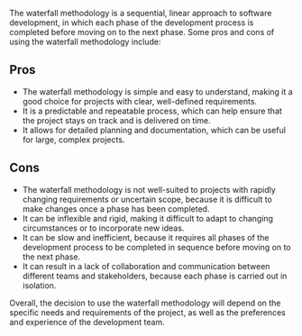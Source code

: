 The waterfall methodology is a sequential, linear approach to software development, in which each phase of the development process is completed before moving on to the next phase. Some pros and cons of using the waterfall methodology include:

## Pros

- The waterfall methodology is simple and easy to understand, making it a good choice for projects with clear, well-defined requirements.
- It is a predictable and repeatable process, which can help ensure that the project stays on track and is delivered on time.
- It allows for detailed planning and documentation, which can be useful for large, complex projects.

## Cons

* The waterfall methodology is not well-suited to projects with rapidly changing requirements or uncertain scope, because it is difficult to make changes once a phase has been completed.
* It can be inflexible and rigid, making it difficult to adapt to changing circumstances or to incorporate new ideas.
* It can be slow and inefficient, because it requires all phases of the development process to be completed in sequence before moving on to the next phase.
* It can result in a lack of collaboration and communication between different teams and stakeholders, because each phase is carried out in isolation.

Overall, the decision to use the waterfall methodology will depend on the specific needs and requirements of the project, as well as the preferences and experience of the development team.